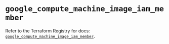# `google_compute_machine_image_iam_member`

Refer to the Terraform Registry for docs: [`google_compute_machine_image_iam_member`](https://registry.terraform.io/providers/hashicorp/google-beta/6.40.0/docs/resources/google_compute_machine_image_iam_member).
